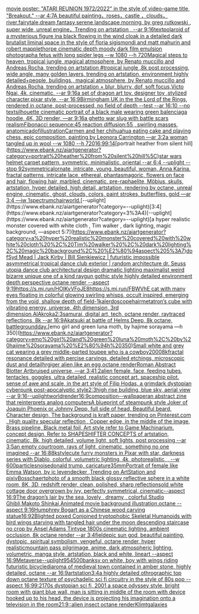 [movie poster: "ATARI REUNION 1972/2022" in the style of video-game title, "Breakout."  --ar 4:7](https://www.ebank.nz/aiartgenerator?category=movie%20poster%3A%20%22ATARI%20REUNION%201972/2022%22%20in%20the%20style%20of%20video-game%20title%2C%20%22Breakout.%22%20%20--ar%204%3A7)[A beautiful painting，roses，castle ，clouds，river,fairytale,dream,fantasy,serene landscape,morning, by greg rutkowski , super wide, unreal engine，Trending on artstation , --ar 9:16](https://www.ebank.nz/aiartgenerator?category=A%20beautiful%20painting%EF%BC%8Croses%EF%BC%8Ccastle%20%EF%BC%8Cclouds%EF%BC%8Criver%2Cfairytale%2Cdream%2Cfantasy%2Cserene%20landscape%2Cmorning%2C%20by%20greg%20rutkowski%20%2C%20super%20wide%2C%20unreal%20engine%EF%BC%8CTrending%20on%20artstation%20%2C%20--ar%209%3A16)[text](https://www.ebank.nz/aiartgenerator?category=text)[polaroid of a mysterious figure ina black flowing in the wind cloak in a detailed dark brutalist liminal space in the style of floria sigismondi and matt mahurin and robert mapplethorpe cinematic depth moody dark film emulsion photograph](https://www.ebank.nz/aiartgenerator?category=polaroid%20of%20a%20mysterious%20figure%20ina%20black%20flowing%20in%20the%20wind%20cloak%20in%20a%20detailed%20dark%20brutalist%20liminal%20space%20in%20the%20style%20of%20floria%20sigismondi%20and%20matt%20mahurin%20and%20robert%20mapplethorpe%20cinematic%20depth%20moody%20dark%20film%20emulsion%20photograph)[a fetus with long spider legs --w 1080 --h 720](https://www.ebank.nz/aiartgenerator?category=a%20fetus%20with%20long%20spider%20legs%20--w%201080%20--h%20720)[Magical steps to heaven, tropical jungle, magical atmosphere, by Renato muccillo and Andreas Rocha, trending on artstation   #tropical jungle   ,8k post processing, wide angle, many golden layers, trending on artstation, environment highly detailed+people, buildings,, magical atmosphere, by Renato muccillo and Andreas Rocha, trending on artstation + blur, blurry, dof, soft focus,Victo Ngai, 4k, cinematic, --ar 9:16](https://www.ebank.nz/aiartgenerator?category=Magical%20steps%20to%20heaven%2C%20tropical%20jungle%2C%20magical%20atmosphere%2C%20by%20Renato%20muccillo%20and%20Andreas%20Rocha%2C%20trending%20on%20artstation%20%20%20%23tropical%20jungle%20%20%20%2C8k%20post%20processing%2C%20wide%20angle%2C%20many%20golden%20layers%2C%20trending%20on%20artstation%2C%20environment%20highly%20detailed%2Bpeople%2C%20buildings%2C%2C%20magical%20atmosphere%2C%20by%20Renato%20muccillo%20and%20Andreas%20Rocha%2C%20trending%20on%20artstation%20%2B%20blur%2C%20blurry%2C%20dof%2C%20soft%20focus%2CVicto%20Ngai%2C%204k%2C%20cinematic%2C%20--ar%209%3A16)[a set of dragon art toy, designer toy ,stylized character,pixar style, --ar 16:9](https://www.ebank.nz/aiartgenerator?category=a%20set%20of%20dragon%20art%20toy%2C%20designer%20toy%20%2Cstylized%20character%2Cpixar%20style%2C%20--ar%2016%3A9)[Birmingham UK in the the Lord of the Rings, rendered in octane, post-processed, no field of depth --test --ar 16:10 --no text](https://www.ebank.nz/aiartgenerator?category=Birmingham%20UK%20in%20the%20the%20Lord%20of%20the%20Rings%2C%20rendered%20in%20octane%2C%20post-processed%2C%20no%20field%20of%20depth%20--test%20--ar%2016%3A10%20--no%20text)[silhouette cinematic portrait of a black male wearing green balenciaga hoodie, 4K, 3D render, —ar 9:16](https://www.ebank.nz/aiartgenerator?category=silhouette%20cinematic%20portrait%20of%20a%20black%20male%20wearing%20green%20balenciaga%20hoodie%2C%204K%2C%203D%20render%2C%20%E2%80%94ar%209%3A16)[a ghetto war slug with battle scars realism](https://www.ebank.nz/aiartgenerator?category=a%20ghetto%20war%20slug%20with%20battle%20scars%20realism)[Fibonacci sequence:45  reaction diffusion:55 , swirling masses, anatomica](https://www.ebank.nz/aiartgenerator?category=Fibonacci%20sequence%3A45%20%20reaction%20diffusion%3A55%20%2C%20swirling%20masses%2C%20anatomica)[dof](https://www.ebank.nz/aiartgenerator?category=dof)[illustration](https://www.ebank.nz/aiartgenerator?category=illustration)[Carmen and her chihuahua eating cake and playing chess, epic composition, painting by Leonora Carrington —ar 3:2](https://www.ebank.nz/aiartgenerator?category=Carmen%20and%20her%20chihuahua%20eating%20cake%20and%20playing%20chess%2C%20epic%20composition%2C%20painting%20by%20Leonora%20Carrington%20%E2%80%94ar%203%3A2)[](https://www.ebank.nz/aiartgenerator?category=)[a woman tangled up in wool --w 1080 --h 720](https://www.ebank.nz/aiartgenerator?category=a%20woman%20tangled%20up%20in%20wool%20--w%201080%20--h%20720)[16:9](https://www.ebank.nz/aiartgenerator?category=16%3A9)[9:14](https://www.ebank.nz/aiartgenerator?category=9%3A14)[portrait heather from silent hill\](https://www.ebank.nz/aiartgenerator?category=portrait%20heather%20from%20silent%20hill%5C)[star wars helmet carpet pattern, symmetric, minimalistic, oriental --ar 6:4 --uplight --stop 92](https://www.ebank.nz/aiartgenerator?category=star%20wars%20helmet%20carpet%20pattern%2C%20symmetric%2C%20minimalistic%2C%20oriental%20--ar%206%3A4%20--uplight%20--stop%2092)[](https://www.ebank.nz/aiartgenerator?category=)[symmetrical](https://www.ebank.nz/aiartgenerator?category=symmetrical)[ornate, intricate, young, beautiful, woman, Anna Karina, fractal patterns, intricate lace, ethereal, phantasmagoric, flowers on face and hair, flowing hair, marbled, cinematic, pre-raphaelite, Möbius, skulls, artstation, hyper detailed, high detail, artstation, rendering by octane, unreal engine, cinematic, ghost, clouds, colors, paint strokes, butterflies, gold —ar 3:4 —iw 1](https://www.ebank.nz/aiartgenerator?category=ornate%2C%20intricate%2C%20young%2C%20beautiful%2C%20woman%2C%20Anna%20Karina%2C%20fractal%20patterns%2C%20intricate%20lace%2C%20ethereal%2C%20phantasmagoric%2C%20flowers%20on%20face%20and%20hair%2C%20flowing%20hair%2C%20marbled%2C%20cinematic%2C%20pre-raphaelite%2C%20M%C3%B6bius%2C%20skulls%2C%20artstation%2C%20hyper%20detailed%2C%20high%20detail%2C%20artstation%2C%20rendering%20by%20octane%2C%20unreal%20engine%2C%20cinematic%2C%20ghost%2C%20clouds%2C%20colors%2C%20paint%20strokes%2C%20butterflies%2C%20gold%20%E2%80%94ar%203%3A4%20%E2%80%94iw%201)[spectrum](https://www.ebank.nz/aiartgenerator?category=spectrum)[chair](https://www.ebank.nz/aiartgenerator?category=chair)[world.](https://www.ebank.nz/aiartgenerator?category=world.)[--uplight](https://www.ebank.nz/aiartgenerator?category=--uplight)[3:4](https://www.ebank.nz/aiartgenerator?category=3%3A4)[--uplight](https://www.ebank.nz/aiartgenerator?category=--uplight)[a hyper realistic monster covered with white cloth , Tim walker , dark lighting, magic background, —aspect 5:7](https://www.ebank.nz/aiartgenerator?category=a%20hyper%20realistic%20monster%20covered%20with%20white%20cloth%20%2C%20Tim%20walker%20%2C%20dark%20lighting%2C%20magic%20background%2C%20%E2%80%94aspect%205%3A7)[dof](https://www.ebank.nz/aiartgenerator?category=dof)[Syd Mead | Jack Kirby | Bill Sienkiewicz | futuristic impossible asymmetrical tropical dance club exterior | random architecture dr. Seuss utopia dance club architectural design dramatic lighting maximalist weird bizarre unique one of a kind raygun gothic style highly detailed environment depth perspective octane render --aspect 9:19](https://www.ebank.nz/aiartgenerator?category=Syd%20Mead%20%7C%20Jack%20Kirby%20%7C%20Bill%20Sienkiewicz%20%7C%20futuristic%20impossible%20asymmetrical%20tropical%20dance%20club%20exterior%20%7C%20random%20architecture%20dr.%20Seuss%20utopia%20dance%20club%20architectural%20design%20dramatic%20lighting%20maximalist%20weird%20bizarre%20unique%20one%20of%20a%20kind%20raygun%20gothic%20style%20highly%20detailed%20environment%20depth%20perspective%20octane%20render%20--aspect%209%3A19)[<https://s.mj.run/HOIKvVFoJE8>](https://www.ebank.nz/aiartgenerator?category=%3Chttps%3A//s.mj.run/HOIKvVFoJE8%3E)[https://s.mj.run/FBWVhE  cat with many eyes floating in colorful glowing swirling whisps, occult inspired, emerging from the void, shallow depth of field](https://www.ebank.nz/aiartgenerator?category=https%3A//s.mj.run/FBWVhE%20%20cat%20with%20many%20eyes%20floating%20in%20colorful%20glowing%20swirling%20whisps%2C%20occult%20inspired%2C%20emerging%20from%20the%20void%2C%20shallow%20depth%20of%20field)[-1](https://www.ebank.nz/aiartgenerator?category=-1)[kalerdoscope](https://www.ebank.nz/aiartgenerator?category=kalerdoscope)[hair](https://www.ebank.nz/aiartgenerator?category=hair)[metatron’s cube with vibrating energy, universe, 4th dimension, 3rd dimension,](https://www.ebank.nz/aiartgenerator?category=metatron%E2%80%99s%20cube%20with%20vibrating%20energy%2C%20universe%2C%204th%20dimension%2C%203rd%20dimension%2C)[AlAkroka](https://www.ebank.nz/aiartgenerator?category=AlAkroka)[2:3](https://www.ebank.nz/aiartgenerator?category=2%3A3)[samurai, digital art, tech, octane render, raytraced reflections, 8k --ar 16:9](https://www.ebank.nz/aiartgenerator?category=samurai%2C%20digital%20art%2C%20tech%2C%20octane%20render%2C%20raytraced%20reflections%2C%208k%20--ar%2016%3A9)[Akatsuki at battle of Helms Deep, 8k octane, battleground](https://www.ebank.nz/aiartgenerator?category=Akatsuki%20at%20battle%20of%20Helms%20Deep%2C%208k%20octane%2C%20battleground)[day.](https://www.ebank.nz/aiartgenerator?category=day.)[emo girl and green luna moth, by hajime sorayama —h 350](https://www.ebank.nz/aiartgenerator?category=emo%20girl%20and%20green%20luna%20moth%2C%20by%20hajime%20sorayama%20%E2%80%94h%20350)[Small white and grey cat wearing a grey middle-parted toupee who is a cowboy](https://www.ebank.nz/aiartgenerator?category=Small%20white%20and%20grey%20cat%20wearing%20a%20grey%20middle-parted%20toupee%20who%20is%20a%20cowboy)[2000](https://www.ebank.nz/aiartgenerator?category=2000)[8k](https://www.ebank.nz/aiartgenerator?category=8k)[fractal resonance detailed with percise carvings, detailed etchings, microscopic dust and detail](https://www.ebank.nz/aiartgenerator?category=fractal%20resonance%20detailed%20with%20percise%20carvings%2C%20detailed%20etchings%2C%20microscopic%20dust%20and%20detail)[hrgiger alien,like an egg,octane render](https://www.ebank.nz/aiartgenerator?category=hrgiger%20alien%2Clike%20an%20egg%2Coctane%20render)[Roman Abstract Blotter Art](https://www.ebank.nz/aiartgenerator?category=Roman%20Abstract%20Blotter%20Art)[bruised universe, —ar 3:4](https://www.ebank.nz/aiartgenerator?category=bruised%20universe%2C%20%E2%80%94ar%203%3A4)[1:2](https://www.ebank.nz/aiartgenerator?category=1%3A2)[alien female, face, feeding tubes, tentacles, goggles, ultra detailed, realistic concept art. spaceship pilot. sense of awe and scale, in the art style of Filip Hodas, a grimdark dystopian cyberpunk post-apocalyptic style](https://www.ebank.nz/aiartgenerator?category=alien%20female%2C%20face%2C%20feeding%20tubes%2C%20tentacles%2C%20goggles%2C%20ultra%20detailed%2C%20realistic%20concept%20art.%20spaceship%20pilot.%20sense%20of%20awe%20and%20scale%2C%20in%20the%20art%20style%20of%20Filip%20Hodas%2C%20a%20grimdark%20dystopian%20cyberpunk%20post-apocalyptic%20style)[2:3](https://www.ebank.nz/aiartgenerator?category=2%3A3)[high rise building, blue sky, aerial view --ar 9:16](https://www.ebank.nz/aiartgenerator?category=high%20rise%20building%2C%20blue%20sky%2C%20aerial%20view%20--ar%209%3A16)[--uplight](https://www.ebank.nz/aiartgenerator?category=--uplight)[world](https://www.ebank.nz/aiartgenerator?category=world)[render](https://www.ebank.nz/aiartgenerator?category=render)[16:9](https://www.ebank.nz/aiartgenerator?category=16%3A9)[composition](https://www.ebank.nz/aiartgenerator?category=composition)[--wallpaper](https://www.ebank.nz/aiartgenerator?category=--wallpaper)[an abstract zine that reinterprets analog computers](https://www.ebank.nz/aiartgenerator?category=an%20abstract%20zine%20that%20reinterprets%20analog%20computers)[A blueprint of steampunk style Joker of Joaquin Phoenix or Johnny Depp,  full side of head,  Beautiful beard, Character design, The background is kraft paper,  trending on Pinterest.com  , High quality specular reflection ,  Copper  edge, in the middle of the image, Brass pipeline,  Black metal foil,  Art style refer to Game Machinarium.  concept design, Refer to SHAPESHIFTER CONCEPTS  of artstation, cinematic,  8k, high detailed,  volume light,  soft lights,  post processing    --ar 3:5](https://www.ebank.nz/aiartgenerator?category=A%20blueprint%20of%20steampunk%20style%20Joker%20of%20Joaquin%20Phoenix%20or%20Johnny%20Depp%2C%20%20full%20side%20of%20head%2C%20%20Beautiful%20beard%2C%20Character%20design%2C%20The%20background%20is%20kraft%20paper%2C%20%20trending%20on%20Pinterest.com%20%20%2C%20High%20quality%20specular%20reflection%20%2C%20%20Copper%20%20edge%2C%20in%20the%20middle%20of%20the%20image%2C%20Brass%20pipeline%2C%20%20Black%20metal%20foil%2C%20%20Art%20style%20refer%20to%20Game%20Machinarium.%20%20concept%20design%2C%20Refer%20to%20SHAPESHIFTER%20CONCEPTS%20%20of%20artstation%2C%20cinematic%2C%20%208k%2C%20high%20detailed%2C%20%20volume%20light%2C%20%20soft%20lights%2C%20%20post%20processing%20%20%20%20--ar%203%3A5)[an empty courtroom, rays of light, cinematic, something no one imagined --ar 16:8](https://www.ebank.nz/aiartgenerator?category=an%20empty%20courtroom%2C%20rays%20of%20light%2C%20cinematic%2C%20something%20no%20one%20imagined%20--ar%2016%3A8)[8k](https://www.ebank.nz/aiartgenerator?category=8k)[style](https://www.ebank.nz/aiartgenerator?category=style)[cute furry monsters in Pixar with star, darkness series with Diablo, colorful, volumetric lighting, 4k, photorealistic, , --w 600](https://www.ebank.nz/aiartgenerator?category=cute%20furry%20monsters%20in%20Pixar%20with%20star%2C%20darkness%20series%20with%20Diablo%2C%20colorful%2C%20volumetric%20lighting%2C%204k%2C%20photorealistic%2C%20%2C%20--w%20600)[particles](https://www.ebank.nz/aiartgenerator?category=particles)[noise](https://www.ebank.nz/aiartgenerator?category=noise)[donald trump, caricature](https://www.ebank.nz/aiartgenerator?category=donald%20trump%2C%20caricature)[35mm](https://www.ebank.nz/aiartgenerator?category=35mm)[Portrait of female like Emma Watson, by jc leyendecker ,Trending on ArtStation and pixiv](https://www.ebank.nz/aiartgenerator?category=Portrait%20of%20female%20like%20Emma%20Watson%2C%20by%20jc%20leyendecker%20%2CTrending%20on%20ArtStation%20and%20pixiv)[Bosschaert](https://www.ebank.nz/aiartgenerator?category=Bosschaert)[photo of a smooth black glossy reflective sphere in a white room, 8K, 3D, redshift render, clean, polished, sharp reflections](https://www.ebank.nz/aiartgenerator?category=photo%20of%20a%20smooth%20black%20glossy%20reflective%20sphere%20in%20a%20white%20room%2C%208K%2C%203D%2C%20redshift%20render%2C%20clean%2C%20polished%2C%20sharp%20reflections)[old white cottage door overgrown by ivy, perfectly symmetrical, cinematic--aspect 16:9](https://www.ebank.nz/aiartgenerator?category=old%20white%20cottage%20door%20overgrown%20by%20ivy%2C%20perfectly%20symmetrical%2C%20cinematic--aspect%2016%3A9)[The dragon’s lair by the sea, lovely , dreamy , colorful,Studio Ghibli,Makoto Shinkai,Animated movie background illustration,octane --aspect 9:16](https://www.ebank.nz/aiartgenerator?category=The%20dragon%E2%80%99s%20lair%20by%20the%20sea%2C%20lovely%20%2C%20dreamy%20%2C%20colorful%2CStudio%20Ghibli%2CMakoto%20Shinkai%2CAnimated%20movie%20background%20illustration%2Coctane%20--aspect%209%3A16)[Humphrey Bogart as a Chinese wood carving statue](https://www.ebank.nz/aiartgenerator?category=Humphrey%20Bogart%20as%20a%20Chinese%20wood%20carving%20statue)[16:9](https://www.ebank.nz/aiartgenerator?category=16%3A9)[2](https://www.ebank.nz/aiartgenerator?category=2)[Blighted poxed Conjoined tryptophobic Skeletal Humanoids with bird wings starving with tangled hair under the moon descending staircase no crop by Ansel Adams Tintype 1800s cinematic lighting, ambient occlusion, 8k octane render --ar 3:4](https://www.ebank.nz/aiartgenerator?category=Blighted%20poxed%20Conjoined%20tryptophobic%20Skeletal%20Humanoids%20with%20bird%20wings%20starving%20with%20tangled%20hair%20under%20the%20moon%20descending%20staircase%20no%20crop%20by%20Ansel%20Adams%20Tintype%201800s%20cinematic%20lighting%2C%20ambient%20occlusion%2C%208k%20octane%20render%20--ar%203%3A4)[](https://www.ebank.nz/aiartgenerator?category=)[field](https://www.ebank.nz/aiartgenerator?category=field)[epic sun god, beautiful painting, dystopic, spiritual symbolism, vengeful, octane render, hyper realistic](https://www.ebank.nz/aiartgenerator?category=epic%20sun%20god%2C%20beautiful%20painting%2C%20dystopic%2C%20spiritual%20symbolism%2C%20vengeful%2C%20octane%20render%2C%20hyper%20realistic)[mountain pass pilgrimage, anime, dark atmospheric lighting, volumetric, manga style, artstation, black and white, lineart --aspect 16:9](https://www.ebank.nz/aiartgenerator?category=mountain%20pass%20pilgrimage%2C%20anime%2C%20dark%20atmospheric%20lighting%2C%20volumetric%2C%20manga%20style%2C%20artstation%2C%20black%20and%20white%2C%20lineart%20--aspect%2016%3A9)[Metaverse](https://www.ebank.nz/aiartgenerator?category=Metaverse)[--uplight](https://www.ebank.nz/aiartgenerator?category=--uplight)[95](https://www.ebank.nz/aiartgenerator?category=95)[4500](https://www.ebank.nz/aiartgenerator?category=4500)[banksy on white, boy with wings riding futuristic bicycle](https://www.ebank.nz/aiartgenerator?category=banksy%20on%20white%2C%20boy%20with%20wings%20riding%20futuristic%20bicycle)[diaroma of medieval town contained in amber stone, highly detailed, octane --ar 16:9](https://www.ebank.nz/aiartgenerator?category=diaroma%20of%20medieval%20town%20contained%20in%20amber%20stone%2C%20highly%20detailed%2C%20octane%20--ar%2016%3A9)[artstation](https://www.ebank.nz/aiartgenerator?category=artstation)[3:4](https://www.ebank.nz/aiartgenerator?category=3%3A4)[a highly detailed othrographic top down octane texture of psychadelic sci fi circuitry in the style of 80s pop --aspect 16:9](https://www.ebank.nz/aiartgenerator?category=a%20highly%20detailed%20othrographic%20top%20down%20octane%20texture%20of%20psychadelic%20sci%20fi%20circuitry%20in%20the%20style%20of%2080s%20pop%20--aspect%2016%3A9)[9:21](https://www.ebank.nz/aiartgenerator?category=9%3A21)[70s dystopian sci fi, 2001 a space odyssey style, bright room with giant blue wall, man is sitting in middle of the room with device hooked up to his head, the device is projecting his imagination onto a television in the room](https://www.ebank.nz/aiartgenerator?category=70s%20dystopian%20sci%20fi%2C%202001%20a%20space%20odyssey%20style%2C%20bright%20room%20with%20giant%20blue%20wall%2C%20man%20is%20sitting%20in%20middle%20of%20the%20room%20with%20device%20hooked%20up%20to%20his%20head%2C%20the%20device%20is%20projecting%20his%20imagination%20onto%20a%20television%20in%20the%20room)[21:9](https://www.ebank.nz/aiartgenerator?category=21%3A9)[::](https://www.ebank.nz/aiartgenerator?category=%3A%3A)[alien insect octane render](https://www.ebank.nz/aiartgenerator?category=alien%20insect%20octane%20render)[Klimt](https://www.ebank.nz/aiartgenerator?category=Klimt)[galaxies](https://www.ebank.nz/aiartgenerator?category=galaxies)